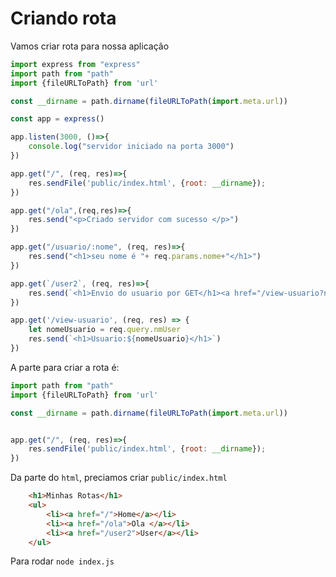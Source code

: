 # Criando rota

Vamos criar rota para nossa aplicação

~~~js
import express from "express"
import path from "path"
import {fileURLToPath} from 'url'

const __dirname = path.dirname(fileURLToPath(import.meta.url))

const app = express()

app.listen(3000, ()=>{
    console.log("servidor iniciado na porta 3000")
})

app.get("/", (req, res)=>{
    res.sendFile('public/index.html', {root: __dirname});
})

app.get("/ola",(req,res)=>{
    res.send("<p>Criado servidor com sucesso </p>")
})

app.get("/usuario/:nome", (req, res)=>{
    res.send("<h1>seu nome é "+ req.params.nome+"</h1>")
})

app.get(`/user2`, (req, res)=>{
    res.send(`<h1>Envio do usuario por GET</h1><a href="/view-usuario?nmUser=Joao">Enviar</a>`)
})

app.get('/view-usuario', (req, res) => {
    let nomeUsuario = req.query.nmUser
    res.send(`<h1>Usuario:${nomeUsuario}</h1>`)
})

~~~


A parte para criar a rota é:

~~~js
import path from "path"
import {fileURLToPath} from 'url'

const __dirname = path.dirname(fileURLToPath(import.meta.url))


app.get("/", (req, res)=>{
    res.sendFile('public/index.html', {root: __dirname});
})
~~~


Da parte do `html`, preciamos criar `public/index.html`

~~~html
    <h1>Minhas Rotas</h1>
    <ul>
        <li><a href="/">Home</a></li>
        <li><a href="/ola">Ola </a></li>
        <li><a href="/user2">User</a></li>
    </ul>
~~~ 

Para rodar `node index.js`

